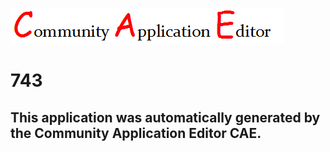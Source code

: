 ![CAE](https://github.com/patricia-cae/CAE-Deployment-Temp/blob/master/img/logo.png)  

743
===================


This application was automatically generated by the Community Application Editor CAE.  
---------------
